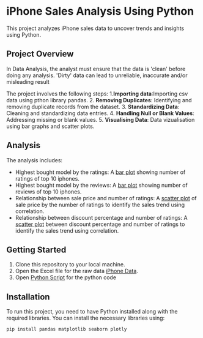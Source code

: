 # iPhone Sales Analysis Using Python  
This project analyzes iPhone sales data to uncover trends and insights using Python.

## Project Overview
In Data Analysis, the analyst must ensure that the data is 'clean' before doing any analysis. 'Dirty' data can lead to unreliable, inaccurate and/or misleading result

The project involves the following steps:
1.**Importing data**:Importing csv data using pthon library pandas.
2. **Removing Duplicates**: Identifying and removing duplicate records from the dataset.
3. **Standardizing Data**: Cleaning and standardizing data entries.
4. **Handling Null or Blank Values**: Addressing missing or blank values.
5. **Visualising Data**: Data vizualisation using bar graphs and scatter plots.


## Analysis
The analysis includes:

- Highest bought model by the ratings: A [bar plot](https://github.com/Sakshi-Rani-21/IPhone-Sales-Analysis-In-Python/blob/main/Number%20of%20ratings%20of%20highest%20ranked%20iPhones.png) showing number of ratings of top 10 iphones.
- Highest bought model by the reviews: A [bar plot](https://github.com/Sakshi-Rani-21/IPhone-Sales-Analysis-In-Python/blob/main/Number%20of%20reviews%20of%20highest%20rated%20iPhones.png) showing number of reviews of top 10 iphones.
- Relationship between sale price and number of ratings:  A [scatter plot](https://github.com/Sakshi-Rani-21/IPhone-Sales-Analysis-In-Python/blob/main/Relationship%20between%20sale%20price%20and%20number%20of%20ratings.png) of sale price by the number of ratings to identify the sales trend using correlation.
- Relationship between discount percentage and number of ratings: A [scatter plot](https://github.com/Sakshi-Rani-21/IPhone-Sales-Analysis-In-Python/blob/main/Relationship%20between%20discount%20percentage%20and%20number%20of%20ratings.png) between discount percentage and number of ratings to identify the sales trend using correlation.

  
## Getting Started
1. Clone this repository to your local machine.
2. Open the Excel file for the raw data [iPhone Data](https://github.com/Sakshi-Rani-21/IPhone-Sales-Analysis-In-Python/blob/main/Apple%20Iphone%20Data.csv).
3. Open [Python Script](https://github.com/Sakshi-Rani-21/IPhone-Sales-Analysis-In-Python/blob/main/iPhone%20Sales%20Analysis..ipynb) for the python code

## Installation

To run this project, you need to have Python installed along with the required libraries. You can install the necessary libraries using:

```bash
pip install pandas matplotlib seaborn plotly
